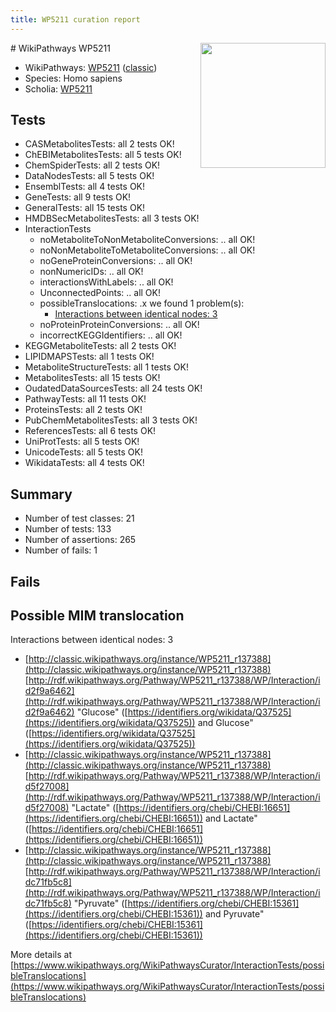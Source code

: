```yaml
---
title: WP5211 curation report
---
```


<img style="float: right; width: 200px" src="https://upload.wikimedia.org/wikipedia/commons/thumb/8/83/Wplogo_with_text_500.png/640px-Wplogo_with_text_500.png" />
# WikiPathways WP5211

* WikiPathways: [WP5211](https://wikipathways.org/pathways/WP5211) ([classic](https://classic.wikipathways.org/instance/WP5211))
* Species: Homo sapiens
* Scholia: [WP5211](https://scholia.toolforge.org/wikipathways/WP5211)
## Tests
* CASMetabolitesTests: all 2 tests OK!
* ChEBIMetabolitesTests: all 5 tests OK!
* ChemSpiderTests: all 2 tests OK!
* DataNodesTests: all 5 tests OK!
* EnsemblTests: all 4 tests OK!
* GeneTests: all 9 tests OK!
* GeneralTests: all 15 tests OK!
* HMDBSecMetabolitesTests: all 3 tests OK!
* InteractionTests
    * noMetaboliteToNonMetaboliteConversions: .. all OK!
    * noNonMetaboliteToMetaboliteConversions: .. all OK!
    * noGeneProteinConversions: .. all OK!
    * nonNumericIDs: .. all OK!
    * interactionsWithLabels: .. all OK!
    * UnconnectedPoints: .. all OK!
    * possibleTranslocations: .x we found 1 problem(s):
        * [Interactions between identical nodes: 3](#1c118208)
    * noProteinProteinConversions: .. all OK!
    * incorrectKEGGIdentifiers: .. all OK!
* KEGGMetaboliteTests: all 2 tests OK!
* LIPIDMAPSTests: all 1 tests OK!
* MetaboliteStructureTests: all 1 tests OK!
* MetabolitesTests: all 15 tests OK!
* OudatedDataSourcesTests: all 24 tests OK!
* PathwayTests: all 11 tests OK!
* ProteinsTests: all 2 tests OK!
* PubChemMetabolitesTests: all 3 tests OK!
* ReferencesTests: all 6 tests OK!
* UniProtTests: all 5 tests OK!
* UnicodeTests: all 5 tests OK!
* WikidataTests: all 4 tests OK!


## Summary

* Number of test classes: 21
* Number of tests: 133
* Number of assertions: 265
* Number of fails: 1

## Fails

<a name="1c118208" />

## Possible MIM translocation

Interactions between identical nodes: 3

* [http://classic.wikipathways.org/instance/WP5211_r137388](http://classic.wikipathways.org/instance/WP5211_r137388) [http://rdf.wikipathways.org/Pathway/WP5211_r137388/WP/Interaction/id2f9a6462](http://rdf.wikipathways.org/Pathway/WP5211_r137388/WP/Interaction/id2f9a6462) "Glucose" ([https://identifiers.org/wikidata/Q37525](https://identifiers.org/wikidata/Q37525)) and 
Glucose" ([https://identifiers.org/wikidata/Q37525](https://identifiers.org/wikidata/Q37525))
* [http://classic.wikipathways.org/instance/WP5211_r137388](http://classic.wikipathways.org/instance/WP5211_r137388) [http://rdf.wikipathways.org/Pathway/WP5211_r137388/WP/Interaction/id5f27008](http://rdf.wikipathways.org/Pathway/WP5211_r137388/WP/Interaction/id5f27008) "Lactate" ([https://identifiers.org/chebi/CHEBI:16651](https://identifiers.org/chebi/CHEBI:16651)) and 
Lactate" ([https://identifiers.org/chebi/CHEBI:16651](https://identifiers.org/chebi/CHEBI:16651))
* [http://classic.wikipathways.org/instance/WP5211_r137388](http://classic.wikipathways.org/instance/WP5211_r137388) [http://rdf.wikipathways.org/Pathway/WP5211_r137388/WP/Interaction/idc71fb5c8](http://rdf.wikipathways.org/Pathway/WP5211_r137388/WP/Interaction/idc71fb5c8) "Pyruvate" ([https://identifiers.org/chebi/CHEBI:15361](https://identifiers.org/chebi/CHEBI:15361)) and 
Pyruvate" ([https://identifiers.org/chebi/CHEBI:15361](https://identifiers.org/chebi/CHEBI:15361))


More details at [https://www.wikipathways.org/WikiPathwaysCurator/InteractionTests/possibleTranslocations](https://www.wikipathways.org/WikiPathwaysCurator/InteractionTests/possibleTranslocations)

